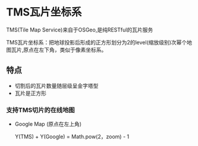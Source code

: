 #  TMS瓦片坐标系
TMS(Tile Map Service)来自于OSGeo,是纯RESTful的瓦片服务

TMS瓦片坐标系：把地球投影后形成的正方形划分为2的level(缩放级别)次幂个地图瓦片,原点在左下角，类似于像素坐标系。

## 特点
- 切割后的瓦片数量随层级呈金字塔型
- 瓦片是正方形

### 支持TMS切片的在线地图
- Google Map (原点在左上角) 

  Y(TMS) +  Y(Google) = Math.pow(2，zoom) - 1